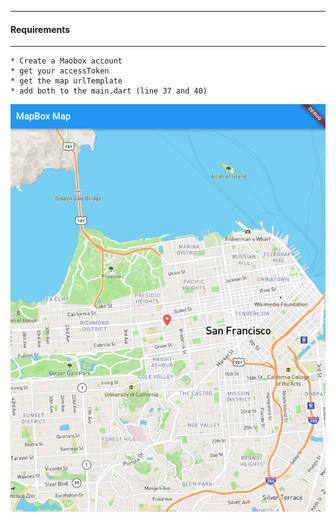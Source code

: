 ---------------------------------
#### Requirements
------------------------------

    * Create a Maobox account
    * get your accessToken
    * get the map urlTemplate
    * add both to the main.dart (line 37 and 40)
  
  
  
  ![alt-text](https://github.com/adderbyte/DataCentricEngineersWorkgroup/blob/master/flutterCrossPlatformProject/Images/myMap.png)

    
